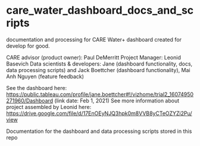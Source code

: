# care_water_dashboard_docs_and_scripts
documentation and processing for CARE Water+ dashboard created for develop for good. 

CARE advisor (product owner): Paul DeMerritt
Project Manager: Leonid Basevich 
Data scientists & developers: Jane (dashboard functionality, docs, data processing scripts) and Jack Boettcher (dashboard functionality), Mai Anh Nguyen (feature feedback)

See the dashboard here: https://public.tableau.com/profile/jane.boettcher#!/vizhome/trial2_16074950271960/Dashboard (link date: Feb 1, 2021)
See more information about project assembled by Leonid here: https://drive.google.com/file/d/17EnOEyNJQ3hpk0m8VVB8yCTeOZYZi2Pu/view

Documentation for the dashboard and data processing scripts stored in this repo
